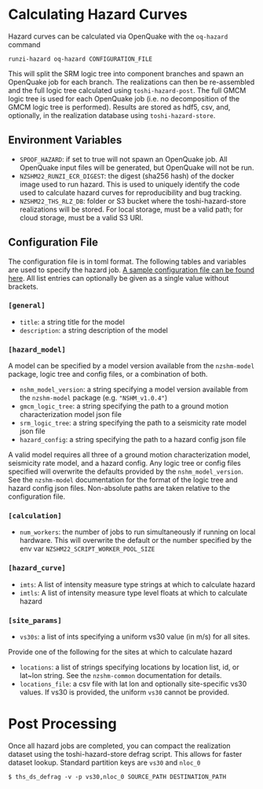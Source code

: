 # Calculating Hazard Curves

Hazard curves can be calculated via OpenQuake with the `oq-hazard` command
```
runzi-hazard oq-hazard CONFIGURATION_FILE
```

This will split the SRM logic tree into component branches and spawn an OpenQuake job for each branch. The realizations can then be re-assembled and the full logic tree calculated using `toshi-hazard-post`. The full GMCM logic tree is used for each OpenQuake job (i.e. no decomposition of the GMCM logic tree is performed). Results are stored as hdf5, csv, and, optionally, in the realization database using `toshi-hazard-store`.

## Environment Variables
- `SPOOF_HAZARD`: if set to true will not spawn an OpenQuake job. All OpenQuake input files will be generated, but OpenQuake will not be run.
- `NZSHM22_RUNZI_ECR_DIGEST`: the digest (sha256 hash) of the docker image used to run hazard. This is used to uniquely identify the code used to calculate hazard curves for reproducibility and bug tracking.
- `NZSHM22_THS_RLZ_DB`: folder or S3 bucket where the toshi-hazard-store realizations will be stored. For local storage, must be a valid path; for cloud storage, must be a valid S3 URI.

## Configuration File
The configuration file is in toml format. The following tables and variables are used to specify the hazard job. [A sample configuration file can be found here](example_hazard_config_file.md). All list entries can optionally be given as a single value without brackets.

### `[general]`
- `title`: a string title for the model
- `description`: a string description of the model

### `[hazard_model]`
A model can be specified by a model version available from the `nzshm-model` package, logic tree and config files, or a combination of both. 

- `nshm_model_version`: a string specifying a model version available from the `nzshm-model` package (e.g. `"NSHM_v1.0.4"`)
- `gmcm_logic_tree`: a string specifying the path to a ground motion characterization model json file
- `srm_logic_tree`: a string specifying the path to a seismicity rate model json file
- `hazard_config`: a string specifying the path to a hazard config json file

A valid model requires all three of a ground motion characterization model, seismicity rate model, and a hazard config. Any logic tree or config files specified will overwrite the defaults provided by the `nshm_model_version`. See the `nzshm-model` documentation for the format of the logic tree and hazard config json files. Non-absolute paths are taken relative to the configuration file.

### `[calculation]`
- `num_workers`: the number of jobs to run simultaneously if running on local hardware. This will overwrite the default or the number specified by the env var `NZSHM22_SCRIPT_WORKER_POOL_SIZE`

### `[hazard_curve]`
- `imts`: A list of intensity measure type strings at which to calculate hazard
- `imtls`: A list of intensity measure type level floats at which to calculate hazard

### `[site_params]`
- `vs30s`: a list of ints specifying a uniform vs30 value (in m/s) for all sites.

Provide one of the following for the sites at which to calculate hazard
- `locations`: a list of strings specifying locations by location list, id, or lat~lon string. See the `nzshm-common` documentation for details.
- `locations_file`: a csv file with lat lon and optionally site-specific vs30 values. If vs30 is provided, the uniform `vs30` cannot be provided.


# Post Processing

Once all hazard jobs are completed, you can compact the realization dataset using the toshi-hazard-store defrag script. This allows for faster dataset lookup. Standard partition keys are `vs30` and `nloc_0`
```
$ ths_ds_defrag -v -p vs30,nloc_0 SOURCE_PATH DESTINATION_PATH
```